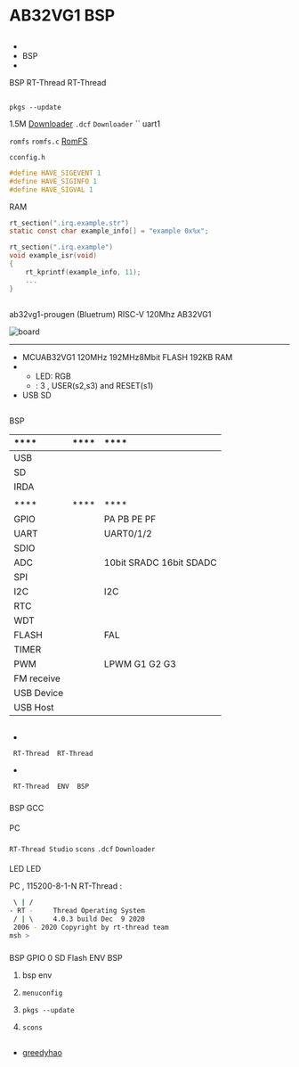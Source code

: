 # AB32VG1  BSP 

## 



- 
- BSP 
- 

 BSP RT-Thread  RT-Thread 

## 

 `pkgs --update` 

 1.5M [Downloader](https://github.com/BLUETRUM/Downloader)  `.dcf`  `Downloader`  `` uart1 

 `romfs`  `romfs.c` [ RomFS](https://www.rt-thread.org/document/site/tutorial/qemu-network/filesystems/filesystems/#romfs)

 `cconfig.h` 

``` c
#define HAVE_SIGEVENT 1
#define HAVE_SIGINFO 1
#define HAVE_SIGVAL 1
```

 RAM 

``` c
rt_section(".irq.example.str")
static const char example_info[] = "example 0x%x";

rt_section(".irq.example")
void example_isr(void)
{
    rt_kprintf(example_info, 11);
    ...
}
```

## 

ab32vg1-prougen  (Bluetrum)  RISC-V  120Mhz AB32VG1



![board](figures/board.png)

 **** 

- MCUAB32VG1 120MHz 192MHz8Mbit FLASH 192KB RAM
- 
  - LED: RGB
  - : 3 , USER(s2,s3) and RESET(s1)
- USB SD 

## 

 BSP 

| **** | **** | ****                                  |
| :----------- | :----------: | :---------------------------------------- |
| USB    |          |                                           |
| SD         |          |                                           |
| IRDA         |          |                                           |
|      |          |                               |
| **** | **** | ****                                  |
| GPIO         |          | PA PB PE PF                               |
| UART         |          | UART0/1/2                                 |
| SDIO         |          |                                           |
| ADC          |          | 10bit SRADC  16bit SDADC                  |
| SPI          |      |                                           |
| I2C          |          |  I2C                                  |
| RTC          |          |                                           |
| WDT          |          |                                           |
| FLASH        |          |  FAL                                  |
| TIMER        |          |                                           |
| PWM          |          | LPWM  G1 G2 G3  |
| FM receive   |          |                                           |
| USB Device   |      |                                           |
| USB Host     |      |                                           |

## 



- 

     RT-Thread  RT-Thread  

- 

     RT-Thread  ENV  BSP 


### 

 BSP  GCC 

#### 

 PC

#### 

 `RT-Thread Studio`  `scons`  `.dcf`  `Downloader` 

#### 

 LED  LED 

 PC , 115200-8-1-N RT-Thread :

```bash
 \ | /
- RT -     Thread Operating System
 / | \     4.0.3 build Dec  9 2020
 2006 - 2020 Copyright by rt-thread team
msh >
```
### 

 BSP  GPIO  0  SD Flash  ENV BSP 

1.  bsp  env 

2. `menuconfig`

3. `pkgs --update`

4. `scons` 

## 

- [greedyhao](https://github.com/greedyhao)
